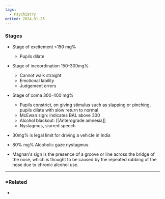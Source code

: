 ```yaml
---
tags:
  - Psychiatry
edited: 2024-01-25
---
```

### Stages
- Stage of excitement <150 mg%
	- Pupils dilate
- Stage of incoordination 150-300mg%
	- Cannot walk straight
	- Emotional lability
	- Judgement errors 
- Stage of coma 300-400 mg%
	- Pupils constrict, on giving stimulus such as slapping or pinching, pupils dilate with slow return to normal
	- McEwan sign: Indicates BAL above 300
	- Alcohol blackout: [[Anterograde amnesia]] 
	- Nystagmus, slurred speech

- 30mg% is legal limit for driving a vehicle in India
- 80% mg% Alcoholic gaze nystagmus
- Magnan's sign is the presence of a groove or line across the bridge of the nose, which is thought to be caused by the repeated rubbing of the nose due to chronic alcohol use.

---
### *Related
- 